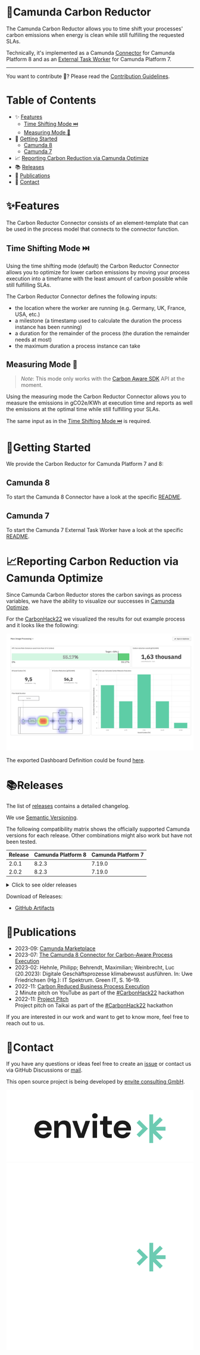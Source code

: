# 🌱Camunda Carbon Reductor

The Camunda Carbon Reductor allows you to time shift your processes' carbon emissions when energy is clean while still fulfilling the requested SLAs.

Technically, it's implemented as a Camunda [Connector](https://docs.camunda.io/docs/components/connectors/introduction-to-connectors/) for Camunda Platform 8 and as an [External Task Worker](https://docs.camunda.org/manual/latest/user-guide/process-engine/external-tasks/) for Camunda Platform 7.

---

You want to contribute 🌱? Please read the [Contribution Guidelines](CONTRIBUTING.md).

# Table of Contents

* ✨ [Features](#features)
  * [Time Shifting Mode ⏭️](#time-shifting-mode-)
  * [Measuring Mode 📏](#measuring-mode-)
* 🚀 [Getting Started](#getting-started)
  * [Camunda 8](#camunda-8)
  * [Camunda 7](#camunda-7)
* 📈 [Reporting Carbon Reduction via Camunda Optimize](#reporting-carbon-reduction-via-camunda-optimize)
* 📚 [Releases](#releases)
* 📆 [Publications](#publications)
* 📨 [Contact](#contact)

# ✨Features

The Carbon Reductor Connector consists of an element-template that can be used in the process
model that connects to the connector function.

## Time Shifting Mode ⏭️

Using the time shifting mode (default) the Carbon Reductor Connector allows you to
optimize for lower carbon emissions by moving your process execution into a timeframe with the least amount 
of carbon possible while still fulfilling SLAs.

The Carbon Reductor Connector defines the following inputs:

- the location where the worker are running (e.g. Germany, UK, France, USA, etc.)
- a milestone (a timestamp used to calculate the duration the process instance has been running)
- a duration for the remainder of the process (the duration the remainder needs at most)
- the maximum duration a process instance can take

## Measuring Mode 📏

> *Note*: This mode only works with the [Carbon Aware SDK](./api-carbon-aware/README.md) API at the moment.

Using the measuring mode the Carbon Reductor Connector allows you to measure the emissions in gCO2e/KWh at 
execution time and reports as well the emissions at the optimal time while still fulfilling your SLAs.

The same input as in the [Time Shifting Mode ⏭️](#time-shifting-mode-) is required.

# 🚀Getting Started

We provide the Carbon Reductor for Camunda Platform 7 and 8:

## Camunda 8

To start the Camunda 8 Connector have a look at the specific [README](./camunda-carbon-reductor-c8/README.md).

## Camunda 7

To start the Camunda 7 External Task Worker have a look at the specific [README](./camunda-carbon-reductor-c7/README.md).

# 📈Reporting Carbon Reduction via Camunda Optimize

Since Camunda Carbon Reductor stores the carbon savings as process variables, 
we have the ability to visualize our successes in [Camunda Optimize](https://camunda.com/de/platform/optimize/).

For the [CarbonHack22](https://taikai.network/gsf/hackathons/carbonhack22/projects/cl9czuvwy65500401uzm9hfwbs9/idea) 
we visualized the results for out example process and it looks like the following: 

![CarbonHack22 Dashboard](assets/CarbonHack22-Camunda-Optimize-Dashboard.png)

The exported Dashboard Definition could be found [here](assets/optimize-dashboard-definition.json).

# 📚Releases

The list of [releases](https://github.com/envite-consulting/camunda-carbon-reductor/releases) contains a detailed changelog.

We use [Semantic Versioning](https://semver.org/).

The following compatibility matrix shows the officially supported Camunda versions for each release.
Other combinations might also work but have not been tested.

| Release | Camunda Platform 8 | Camunda Platform 7 |
|---------|--------------------|--------------------|
| 2.0.1   | 8.2.3              | 7.19.0             |
| 2.0.2   | 8.2.3              | 7.19.0             |

<details>


<summary>Click to see older releases</summary>

| Release | Camunda Platform 8 | Camunda Platform 7 |
|---------|--------------------|--------------------|
| 1.0.0   | 8.1.0              | 7.18.0             |
| 1.1.0   | 8.2.0              | 7.19.0             |
| 2.0.0   | 8.2.3              | 7.19.0             |
| 2.0.1   | 8.2.3              | 7.19.0             |
| 2.0.2   | 8.2.3              | 7.19.0             |

</details>

Download of Releases:
* [GitHub Artifacts](https://github.com/envite-consulting/camunda-carbon-reductor/releases)


# 📆Publications

* 2023-09: [Camunda Marketplace](https://marketplace.camunda.com/en-US/apps/419555/carbon-reductor)
* 2023-07: [The Camunda 8 Connector for Carbon-Aware Process Execution](https://bit.ly/3NZ5LMz)
* 2023-02: Hehnle, Philipp; Behrendt, Maximilian; Weinbrecht, Luc (20.2023): Digitale Geschäftsprozesse klimabewusst ausführen. In: Uwe Friedrichsen (Hg.): IT Spektrum. Green IT, S. 16–19.
* 2022-11: [Carbon Reduced Business Process Execution](https://youtu.be/sGW5MJoOxPk)  
  2 Minute pitch on YouTube as part of the [#CarbonHack22](https://greensoftware.foundation/articles/carbonhack22) hackathon
* 2022-11: [Project Pitch](https://taikai.network/gsf/hackathons/carbonhack22/projects/cl9czuvwy65500401uzm9hfwbs9/idea)  
  Project pitch on Taikai as part of the [#CarbonHack22](https://greensoftware.foundation/articles/carbonhack22) hackathon

If you are interested in our work and want to get to know more, feel free to reach out to us.

# 📨Contact

If you have any questions or ideas feel free to create an [issue](https://github.com/envite-consulting/carbonaware-process-automation/discussions/issues) or contact us via GitHub Discussions or [mail](mailto:carbon-reductor@envite.de).

This open source project is being developed by [envite consulting GmbH](https://envite.de).

![envite consulting GmbH](assets/envite-black.png#gh-light-mode-only)
![envite consulting GmbH](assets/envite-white.png#gh-dark-mode-only)
